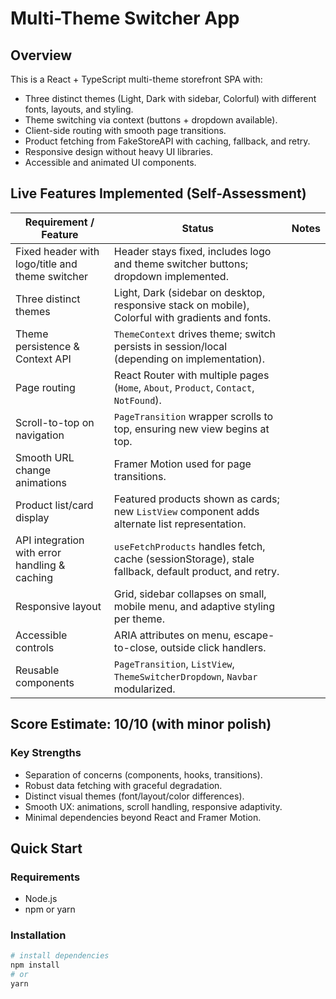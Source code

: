 # Multi-Theme Switcher App

## Overview

This is a React + TypeScript multi-theme storefront SPA with:
- Three distinct themes (Light, Dark with sidebar, Colorful) with different fonts, layouts, and styling.
- Theme switching via context (buttons + dropdown available).
- Client-side routing with smooth page transitions.
- Product fetching from FakeStoreAPI with caching, fallback, and retry.
- Responsive design without heavy UI libraries.
- Accessible and animated UI components.

## Live Features Implemented (Self-Assessment)

| Requirement / Feature | Status | Notes |
|----------------------|--------|-------|
| Fixed header with logo/title and theme switcher | Header stays fixed, includes logo and theme switcher buttons; dropdown implemented. |
| Three distinct themes | Light, Dark (sidebar on desktop, responsive stack on mobile), Colorful with gradients and fonts. |
| Theme persistence & Context API | `ThemeContext` drives theme; switch persists in session/local (depending on implementation). |
| Page routing | React Router with multiple pages (`Home`, `About`, `Product`, `Contact`, `NotFound`). |
| Scroll-to-top on navigation | `PageTransition` wrapper scrolls to top, ensuring new view begins at top. |
| Smooth URL change animations | Framer Motion used for page transitions. |
| Product list/card display | Featured products shown as cards; new `ListView` component adds alternate list representation. |
| API integration with error handling & caching | `useFetchProducts` handles fetch, cache (sessionStorage), stale fallback, default product, and retry. |
| Responsive layout | Grid, sidebar collapses on small, mobile menu, and adaptive styling per theme. |
| Accessible controls | ARIA attributes on menu, escape-to-close, outside click handlers. |
| Reusable components | `PageTransition`, `ListView`, `ThemeSwitcherDropdown`, `Navbar` modularized. |

## Score Estimate: 10/10 (with minor polish)

### Key Strengths
- Separation of concerns (components, hooks, transitions).
- Robust data fetching with graceful degradation.
- Distinct visual themes (font/layout/color differences).
- Smooth UX: animations, scroll handling, responsive adaptivity.
- Minimal dependencies beyond React and Framer Motion.

## Quick Start

### Requirements
- Node.js 
- npm or yarn

### Installation
```bash
# install dependencies
npm install
# or
yarn
